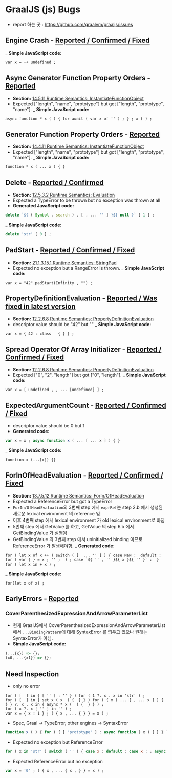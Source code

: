# GraalJS (js) Bugs

- report 하는 곳 : https://github.com/graalvm/graaljs/issues

## Engine Crash - [Reported / Confirmed / Fixed](https://github.com/graalvm/graaljs/issues/322)
_ __Simple JavaScript code:__
```
var x = ++ undefined ;
```

## Async Generator Function Property Orders - [Reported](https://github.com/graalvm/graaljs/issues/323)
- __Section:__ [14.5.11 Runtime Semantics: InstantiateFunctionObject](https://tc39.es/ecma262/#sec-asyncgenerator-definitions-instantiatefunctionobject)
- Expected ["length", "name", "prototype"] but got ["length", "prototype", "name"].
_ __Simple JavaScript code:__
```
async function * x ( ) { for await ( var x of '' ) ; } ; x ( ) ;
```

## Generator Function Property Orders - [Reported](https://github.com/graalvm/graaljs/issues/323)
- __Section:__ [14.4.11 Runtime Semantics: InstantiateFunctionObject](https://tc39.es/ecma262/#sec-generator-function-definitions-runtime-semantics-instantiatefunctionobject)
- Expected ["length", "name", "prototype"] but got ["length", "prototype", "name"].
_ __Simple JavaScript code:__
```
function * x ( ... x ) { }
```

## Delete - [Reported / Confirmed](https://github.com/graalvm/graaljs/issues/324)
- __Section:__ [12.5.3.2 Runtime Semantics: Evaluation](https://tc39.es/ecma262/#sec-delete-operator-runtime-semantics-evaluation)
- Expected a TypeError to be thrown but no exception was thrown at all
- __Generated JavaScript code:__
```js
delete `${ ( Symbol . search ) , [ , ... '' ] }${ null }` [ 1 ] ;
```
_ __Simple JavaScript code:__
```js
delete 'str' [ 0 ] ;
```

## PadStart - [Reported / Confirmed / Fixed](https://github.com/graalvm/graaljs/issues/325)
- __Section:__ [21.1.3.15.1 Runtime Semantics: StringPad](https://tc39.es/ecma262/#sec-stringpad)
- Expected no exception but a RangeError is thrown.
_ __Simple JavaScript code:__
```
var x = "42".padStart(Infinity , "") ;
```

## PropertyDefinitionEvaluation - [Reported / Was fixed in latest version](https://github.com/graalvm/graaljs/issues/326)
- __Section:__ [12.2.6.8 Runtime Semantics: PropertyDefinitionEvaluation](https://tc39.es/ecma262/#sec-object-initializer-runtime-semantics-propertydefinitionevaluation)
- descriptor value should be "42" but ""
_ __Simple JavaScript code:__
```
var x = { 42 : class   { } } ;
```

## Spread Operator Of Array Initializer - [Reported / Confirmed / Fixed](https://github.com/graalvm/graaljs/issues/327)
- __Section:__ [12.2.6.8 Runtime Semantics: PropertyDefinitionEvaluation](https://tc39.es/ecma262/#sec-runtime-semantics-arrayaccumulation)
- Expected ["0", "2", "length"] but got ["0", "length"].
_ __Simple JavaScript code:__
```
var x = [ undefined , , ... [undefined] ] ;
```

## ExpectedArgumentCount - [Reported / Confirmed / Fixed](https://github.com/graalvm/graaljs/issues/328)
- descriptor value should be 0 but 1
- __Generated code:__
```js
var x = x ; async function x ( ... [ ... x ] ) { }
```
_ __Simple JavaScript code:__
```
function x (...[x]) {}
```

## ForInOfHeadEvaluation - [Reported / Confirmed / Fixed](https://github.com/graalvm/graaljs/issues/332)
- __Section:__ [13.7.5.12 Runtime Semantics: ForIn/OfHeadEvaluation](https://tc39.es/ecma262/#sec-runtime-semantics-forinofheadevaluation)
- Expected a ReferenceError but got a TypeError
- `ForIn/OfHeadEvaluation`의 3번째 step 에서 `exprRef`는 step 2.b 에서 생성된 새로운 lexical environment 의 reference 임
- 이후 4번째 step 에서 lexical environment 가 old lexical environment로 바뀜
- 5번째 step 에서 GetValue 를 하고, GetValue 의 step 6.b 에서 GetBindingValue 가 실행됨
- GetBindingValue 의 3번째 step 에서 uninitialized binding 이므로 ReferenceError 가 발생해야함.
_ __Generated code:__
```
for ( let x of x ++ ) switch ( [  ... '' ] ) { case NaN :  default : for ( var { } = x ; '' ;  ) ; case `${ '' , '' }${ x }${ '' }` :  }
for ( let x in + x ) ;
```
_ __Simple JavaScript code:__
```
for(let x of x) ;
```

## EarlyErrors - [Reported](https://github.com/graalvm/graaljs/issues/329)

### CoverParenthesizedExpressionAndArrowParameterList
- 현재 GraalJS에서 CoverParenthesizedExpressionAndArrowParameterList 에서 `...BindingPattern`에 대해 SyntaxError 를 띄우고 있으나 원래는 SyntaxError가 아님.
- __Simple JavaScript code:__
```js
(...{x}) => {};
(x0, ...{x1}) => {};
```

## Need Inspection
- only no error
```
for ( [  ] in { [ '' ] : '' } ) for ( 1 ?. x . x in 'str' ) ;
for ( [  ] in { set x ( x  ) {  } } ) for ( { x ( ... [ , ... x ] ) {  } } ?. x . x in { async * x (  ) {  } } ) ;
for ( x ?. x [ '' ] in '' ) ;
var x = { x : 1 } ; ( { x , ... { } } = x ) ;
```

- Spec, Graal -> TypeError, other engines -> SyntaxError
```js
function x ( ) { for ( { [ "prototype" ] : async function ( x ) { } } ?. x . x in { [ "prototype" ] : async function ( x ) { } } ) ; return { [ "prototype" ] : async function ( x ) { } } ?. x ( ) ; } var x = new x ;
```

- Expected no exception but ReferenceError
```js
for ( x in 'str' ) switch ( '' ) { case x : default : case x : ; async function * x ( ... { x } ) { } } var x = 42 ;
```

- Expected ReferenceError but no exception
```js
var x = '0' ; ( { x , ... { x , } } = x ) ;
```

<!--
### BindingIdentifier2
- __Section:__ [12.1.1 Early Errors](https://www.ecma-international.org/ecma-262/11.0/index.html#sec-identifiers-static-semantics-early-errors)
- strict mode 시, *await* 는 BindingIdentifier 로 사용될 수 없으나, GraalJS 에서는 SyntaxError 를 띄우지 않음
- __Simple JavaScript code:__
```js
try {  } catch (await) {  }
var await, await;
```
-->
